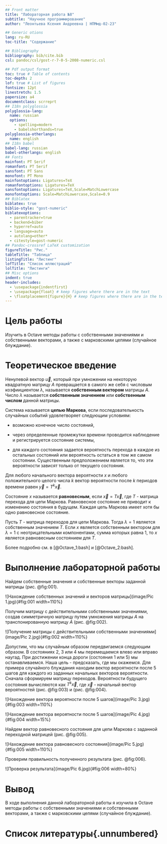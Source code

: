 ```yaml
---
## Front matter
title: "Лабораторная работа №8"
subtitle: "Научное программирование"
author: "Леонтьева Ксения Андреевна | НПМмд-02-23"

## Generic otions
lang: ru-RU
toc-title: "Содержание"

## Bibliography
bibliography: bib/cite.bib
csl: pandoc/csl/gost-r-7-0-5-2008-numeric.csl

## Pdf output format
toc: true # Table of contents
toc-depth: 2
lof: true # List of figures
fontsize: 12pt
linestretch: 1.5
papersize: a4
documentclass: scrreprt
## I18n polyglossia
polyglossia-lang:
  name: russian
  options:
	- spelling=modern
	- babelshorthands=true
polyglossia-otherlangs:
  name: english
## I18n babel
babel-lang: russian
babel-otherlangs: english
## Fonts
mainfont: PT Serif
romanfont: PT Serif
sansfont: PT Sans
monofont: PT Mono
mainfontoptions: Ligatures=TeX
romanfontoptions: Ligatures=TeX
sansfontoptions: Ligatures=TeX,Scale=MatchLowercase
monofontoptions: Scale=MatchLowercase,Scale=0.9
## Biblatex
biblatex: true
biblio-style: "gost-numeric"
biblatexoptions:
  - parentracker=true
  - backend=biber
  - hyperref=auto
  - language=auto
  - autolang=other*
  - citestyle=gost-numeric
## Pandoc-crossref LaTeX customization
figureTitle: "Рис."
tableTitle: "Таблица"
listingTitle: "Листинг"
lofTitle: "Список иллюстраций"
lolTitle: "Листинги"
## Misc options
indent: true
header-includes:
  - \usepackage{indentfirst}
  - \usepackage{float} # keep figures where there are in the text
  - \floatplacement{figure}{H} # keep figures where there are in the text
---
```


# Цель работы

Изучить в Octave методы работы с собственными значениями и собственными векторами, а также с марковскими цепями (случайное блуждание).

# Теоретическое введение

Ненулевой вектор $\vec{u}$, который при умножении на некоторую квадратную матрицу $A$ превращается в самого же себя с числовым коэфиициентом $\lambda$, называется __собственным вектором__ матрицы $A$. Число $\lambda$ называется __собственным значением__ или __собственным числом__ данной матрицы.

Система называется __цепью Маркова__, если последовательность случайных событий удовлетворяет следующим условиям: 

* возможно конечное число состояний,
 
* через определенные промежутки времени проводится наблюдение и регистрируется состояние системы,

* для каждого состояния задается вероятность перехода в каждое из остальных состояний или вероятность остаться в том же самом состоянии. Существенным предположением является то, что эти вероятности зависят только от текущего состояния.

Для любого начального вектора вероятности $x$ и любого положительного целого числа $k$ вектор вероятности после $k$ периодов времени равен $\vec{y} = T^k \vec{x}$.

Состояние $x$ называется __равновесным__, если $\vec{x} = T \vec{x}$, где $T$ - матрица перехода для цепи Маркова. Равновесное состояние не приводит к изменению состояния в будущем. Каждая цепь Маркова имеет хотя бы одно равновесное состояние.

Пусть $T$ - матрица переходов для цепи Маркова. Тогда $\lambda=1$ является собственным значением $T$. Если $x$ является собственным вектором для $\lambda=1$ с неотрицательными компонентами, сумма которых равна $1$, то $x$ является равновесным состоянием для $T$.

Более подробно см. в [@Octave_1:bash] и [@Octave_2:bash].

# Выполнение лабораторной работы

Найдем собственные значения и собственные векторы заданной матрицы (рис. @fig:001).

![Нахождение собственных значений и векторов матрицы](image/Pic 1.jpg){#fig:001 width=110%}

Получим матрицу с действительными собственными значениями, создав симметричную матрицу путем умножения матрицы $A$ на транспонированную матрицу $A$ (рис. @fig:002).

![Получение матрицы с действительными собственными значениями](image/Pic 2.jpg){#fig:002 width=110%}

Допустим, что мы случайным образом передвигаемся следующим образом. В состояниях 2, 3 или 4 мы перемещаемся влево или вправо наугад. При достижении конца дороги (состояния 1 или 5) мы останавливаемся. Наша цель - предсказать, где мы окажемся. Для примера случайного блуждания находим вектор вероятности после 5 шагов для каждого из заданных начальных векторов вероятности. Сначала сформируем матрицу переходов. Вероятности будущего состояния вычисляются как $T^k \vec{x}$, где $\vec{x}$ - начальный вектор вероятностей (рис. @fig:003) и (рис. @fig:004).

![Нахождение вектора вероятности после 5 шагов](image/Pic 3.jpg){#fig:003 width=110%}

![Нахождение вектора вероятности после 5 шагов](image/Pic 4.jpg){#fig:004 width=15%}

Найдем вектор равновесного состояния для цепи Маркова с заданной переходной матрицей (рис. @fig:005).

![Нахождение вектора равновесного состояния](image/Pic 5.jpg){#fig:005 width=110%}

Проверим правильность полученного результата (рис. @fig:006).

![Проверка результата](image/Pic 6.jpg){#fig:006 width=80%}

# Вывод 

В ходе выполнения данной лабораторной работы я изучила в Octave методы работы с собственными значениями и собственными векторами, а также с марковскими цепями (случайное блуждание).

# Список литературы{.unnumbered}


